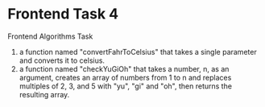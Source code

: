 # Frontend Task 4

Frontend Algorithms Task
1. a function named "convertFahrToCelsius" that takes a single parameter and converts it to celsius.
2. a function named "checkYuGiOh" that takes a number, n, as an argument, creates an array of numbers from 1 to n and replaces multiples of 2, 3, and 5 with "yu", "gi" and "oh", then returns the resulting array.
